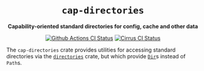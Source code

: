 <div align="center">
  <h1><code>cap-directories</code></h1>

  <p>
    <strong>Capability-oriented standard directories for config, cache and other data</strong>
  </p>

  <p>
    <a href="https://github.com/sunfishcode/cap-std/actions?query=workflow%3ACI"><img src="https://github.com/sunfishcode/cap-std/workflows/CI/badge.svg" alt="Github Actions CI Status" /></a>
    <a href="https://cirrus-ci.com/github/sunfishcode/cap-std"><img src="https://api.cirrus-ci.com/github/sunfishcode/cap-std.svg" alt="Cirrus CI Status" /></a>
  </p>
</div>

The `cap-directories` crate provides utilities for accessing standard
directories via the [`directories`] crate, but which provide [`Dir`]s instead of
`Path`s.

[`directories`]: https://crates.io/crates/directories
[`Dir`]: https://docs.rs/cap-std/latest/cap_std/fs/struct.Dir.html
